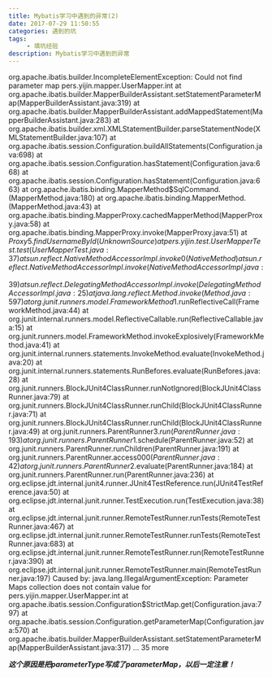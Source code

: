 ```yaml
---
title: Mybatis学习中遇到的异常(2)
date: 2017-07-29 11:50:55
categories: 遇到的坑
tags:
     - 填坑经验
description: Mybatis学习中遇到的异常
---
```

org.apache.ibatis.builder.IncompleteElementException: Could not find parameter map pers.yijin.mapper.UserMapper.int
    at org.apache.ibatis.builder.MapperBuilderAssistant.setStatementParameterMap(MapperBuilderAssistant.java:319)
    at org.apache.ibatis.builder.MapperBuilderAssistant.addMappedStatement(MapperBuilderAssistant.java:283)
    at org.apache.ibatis.builder.xml.XMLStatementBuilder.parseStatementNode(XMLStatementBuilder.java:107)
    at org.apache.ibatis.session.Configuration.buildAllStatements(Configuration.java:698)
    at org.apache.ibatis.session.Configuration.hasStatement(Configuration.java:668)
    at org.apache.ibatis.session.Configuration.hasStatement(Configuration.java:663)
    at org.apache.ibatis.binding.MapperMethod$SqlCommand.<init>(MapperMethod.java:180)
    at org.apache.ibatis.binding.MapperMethod.<init>(MapperMethod.java:43)
    at org.apache.ibatis.binding.MapperProxy.cachedMapperMethod(MapperProxy.java:58)
    at org.apache.ibatis.binding.MapperProxy.invoke(MapperProxy.java:51)
    at $Proxy5.findUsernameById(Unknown Source)
    at pers.yijin.test.UserMapperTest.test(UserMapperTest.java:37)
    at sun.reflect.NativeMethodAccessorImpl.invoke0(Native Method)
    at sun.reflect.NativeMethodAccessorImpl.invoke(NativeMethodAccessorImpl.java:39)
    at sun.reflect.DelegatingMethodAccessorImpl.invoke(DelegatingMethodAccessorImpl.java:25)
    at java.lang.reflect.Method.invoke(Method.java:597)
    at org.junit.runners.model.FrameworkMethod$1.runReflectiveCall(FrameworkMethod.java:44)
    at org.junit.internal.runners.model.ReflectiveCallable.run(ReflectiveCallable.java:15)
    at org.junit.runners.model.FrameworkMethod.invokeExplosively(FrameworkMethod.java:41)
    at org.junit.internal.runners.statements.InvokeMethod.evaluate(InvokeMethod.java:20)
    at org.junit.internal.runners.statements.RunBefores.evaluate(RunBefores.java:28)
    at org.junit.runners.BlockJUnit4ClassRunner.runNotIgnored(BlockJUnit4ClassRunner.java:79)
    at org.junit.runners.BlockJUnit4ClassRunner.runChild(BlockJUnit4ClassRunner.java:71)
    at org.junit.runners.BlockJUnit4ClassRunner.runChild(BlockJUnit4ClassRunner.java:49)
    at org.junit.runners.ParentRunner$3.run(ParentRunner.java:193)
    at org.junit.runners.ParentRunner$1.schedule(ParentRunner.java:52)
    at org.junit.runners.ParentRunner.runChildren(ParentRunner.java:191)
    at org.junit.runners.ParentRunner.access$000(ParentRunner.java:42)
    at org.junit.runners.ParentRunner$2.evaluate(ParentRunner.java:184)
    at org.junit.runners.ParentRunner.run(ParentRunner.java:236)
    at org.eclipse.jdt.internal.junit4.runner.JUnit4TestReference.run(JUnit4TestReference.java:50)
    at org.eclipse.jdt.internal.junit.runner.TestExecution.run(TestExecution.java:38)
    at org.eclipse.jdt.internal.junit.runner.RemoteTestRunner.runTests(RemoteTestRunner.java:467)
    at org.eclipse.jdt.internal.junit.runner.RemoteTestRunner.runTests(RemoteTestRunner.java:683)
    at org.eclipse.jdt.internal.junit.runner.RemoteTestRunner.run(RemoteTestRunner.java:390)
    at org.eclipse.jdt.internal.junit.runner.RemoteTestRunner.main(RemoteTestRunner.java:197)
Caused by: java.lang.IllegalArgumentException: Parameter Maps collection does not contain value for pers.yijin.mapper.UserMapper.int
    at org.apache.ibatis.session.Configuration$StrictMap.get(Configuration.java:797)
    at org.apache.ibatis.session.Configuration.getParameterMap(Configuration.java:570)
    at org.apache.ibatis.builder.MapperBuilderAssistant.setStatementParameterMap(MapperBuilderAssistant.java:317)
    ... 35 more

***这个原因是把parameterType写成了parameterMap，以后一定注意！***
